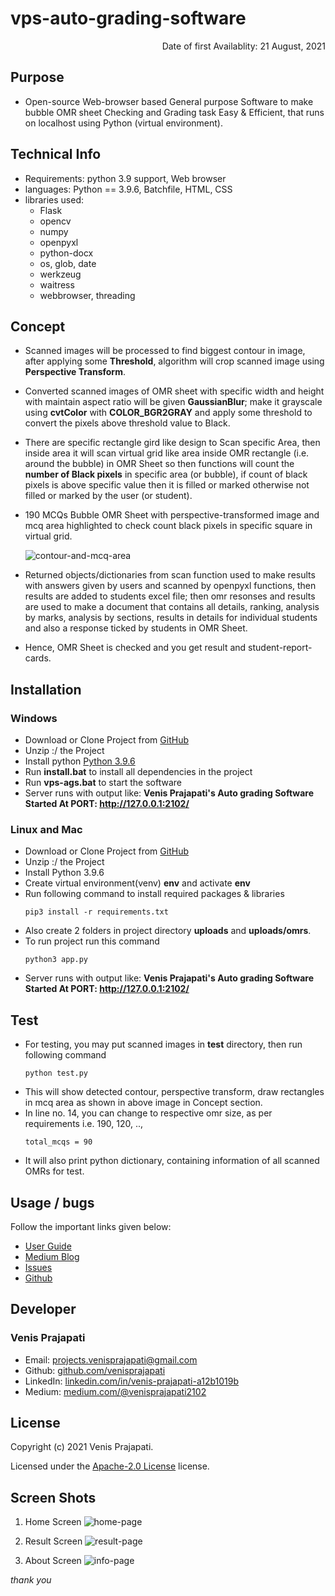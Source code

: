 
# vps-auto-grading-software


<p align="right">
    Date of first Availablity: 21 August, 2021
</p>


## Purpose

- Open-source Web-browser based General purpose Software to make bubble OMR sheet Checking and Grading task Easy & Efficient, that runs on localhost using Python (virtual environment).


## Technical Info

- Requirements: python 3.9 support, Web browser
- languages: Python == 3.9.6, Batchfile, HTML, CSS
- libraries used: 
    - Flask
    - opencv
    - numpy
    - openpyxl
    - python-docx
    - os, glob, date
    - werkzeug
    - waitress
    - webbrowser, threading


## Concept

- Scanned images will be processed to find biggest contour in image, after applying some <b>Threshold</b>, algorithm will crop scanned image using <b>Perspective Transform</b>.

- Converted scanned images of OMR sheet with specific width and height with maintain aspect ratio will be given <b>GaussianBlur</b>; make it grayscale using <b>cvtColor</b> with <b>COLOR_BGR2GRAY</b> and apply some threshold to convert the pixels above threshold value to Black.

- There are specific rectangle gird like design to Scan specific Area, then inside area it will scan virtual grid like area inside OMR rectangle (i.e. around the bubble) in OMR Sheet so then functions will count the <b>number of Black pixels</b> in specific area (or bubble), if count of black pixels is above specific value then it is filled or marked otherwise not filled or marked by the user (or student).

- 190 MCQs Bubble OMR Sheet with perspective-transformed image and mcq area highlighted to check count black pixels in specific square in virtual grid.

    ![contour-and-mcq-area](https://github.com/venisprajapati/vps-auto-grading-software/blob/main/screen-shots/contour-and-mcq-area.png?raw=true)

- Returned objects/dictionaries from scan function used to make results with answers given by users and scanned by openpyxl functions, then results are added to students excel file; then omr resonses and results are used to make a document that contains all details, ranking, analysis by marks, analysis by sections, results in details for individual students and also a response ticked by students in OMR Sheet.

- Hence, OMR Sheet is checked and you get result and student-report-cards.


## Installation

### Windows

- Download or Clone Project from <a href="https://github.com/venisprajapati/vps-auto-grading-software">GitHub</a>
- Unzip :/ the Project
- Install python <a href="https://www.python.org/ftp/python/3.9.6/python-3.9.6-amd64.exe">Python 3.9.6</a>
- Run <b>install.bat</b> to install all dependencies in the project
- Run <b>vps-ags.bat</b> to start the software
- Server runs with output like: <b>Venis Prajapati's Auto grading Software Started At PORT: <a href="http://127.0.0.1:2102/">http://127.0.0.1:2102/</a> </b>

### Linux and Mac

- Download or Clone Project from <a href="https://github.com/venisprajapati/vps-auto-grading-software">GitHub</a>
- Unzip :/ the Project
- Install Python 3.9.6
- Create virtual environment(venv) <b>env</b> and activate <b>env</b>
- Run following command to install required packages & libraries
    ```
    pip3 install -r requirements.txt
    ```
- Also create 2 folders in project directory <b>uploads</b> and <b>uploads/omrs</b>.
- To run project run this command
    ```
    python3 app.py
    ```
- Server runs with output like: <b>Venis Prajapati's Auto grading Software Started At PORT: <a href="http://127.0.0.1:2102/">http://127.0.0.1:2102/</a> </b>


## Test

- For testing, you may put scanned images in <b>test</b> directory, then run following command
    ```
    python test.py
    ```
- This will show detected contour, perspective transform, draw rectangles in mcq area as shown in above image in Concept section.
- In line no. 14, you can change to respective omr size, as per requirements i.e. 190, 120, ..,
    ```
    total_mcqs = 90
    ```
- It will also print python dictionary, containing information of all scanned OMRs for test.


## Usage / bugs

Follow the important links given below:

- <a href="https://github.com/venisprajapati/vps-auto-grading-software/blob/main/User-guide.pdf">User Guide</a>
- <a href="https://medium.com/@venisprajapati2102/about-vps-auto-grading-software-5b611ffe6c74">Medium Blog</a>
- <a href="https://github.com/venisprajapati/vps-auto-grading-software/issues">Issues</a>
- <a href="https://github.com/venisprajapati/vps-auto-grading-software">Github</a>


## Developer

### Venis Prajapati
* Email: projects.venisprajapati@gmail.com
* Github: <a href="https://github.com/venisprajapati">github.com/venisprajapati</a>
* LinkedIn: <a href="https://linkedin.com/in/venis-prajapati-a12b1019b">linkedin.com/in/venis-prajapati-a12b1019b</a>
* Medium: <a href="https://medium.com/@venisprajapati2102">medium.com/@venisprajapati2102</a>


## License

Copyright (c) 2021 Venis Prajapati.

Licensed under the [Apache-2.0 License](LICENSE) license.


## Screen Shots

1) Home Screen
    ![home-page](https://github.com/venisprajapati/vps-auto-grading-software/blob/main/screen-shots/vps-ags_main-page.png?raw=true)

2) Result Screen
    ![result-page](https://github.com/venisprajapati/vps-auto-grading-software/blob/main/screen-shots/vps-ags_result-page.png?raw=true)

3) About Screen
    ![info-page](https://github.com/venisprajapati/vps-auto-grading-software/blob/main/screen-shots/vps-ags_info-page.png?raw=true)

*thank you*